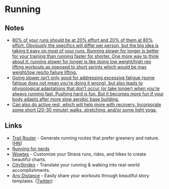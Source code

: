 # Running

## Notes

- [80% of your runs should be at 20% effort and 20% of them at 80% effort. Obviously the specifics will differ per person, but the big idea is taking it easy on most of your runs. Running slower for longer is better for your training than running faster for shorter. One more way to think about it: running slower for longer is like doing low weight/high rep lifting workouts as opposed to short sprints which would be max weight/low rep/to failure lifting.](https://www.reddit.com/r/bodyweightfitness/comments/n8dbqj/can_i_replace_cardio_with_body_weight_exercise/)
- [Going slower isn’t only good for addressing excessive fatigue (some fatigue does not mean you’re doing it wrong), but also leads to physiological adaptations that don’t occur (or take longer) when you’re always running fast. Pushing hard is fun. But it becomes more fun if your body adapts after more slow aerobic base building.](https://www.reddit.com/r/bodyweightfitness/comments/n8dbqj/can_i_replace_cardio_with_body_weight_exercise/)
- [Can also do active rest, which will help more with recovery. Incorporate some short (20-30 minute) walks, stretching, and/or some light yoga.](https://www.reddit.com/r/bodyweightfitness/comments/n8dbqj/can_i_replace_cardio_with_body_weight_exercise/)

## Links

- [Trail Router](https://trailrouter.com/) - Generate running routes that prefer greenery and nature. ([HN](https://news.ycombinator.com/item?id=23802317))
- [Running for nerds](https://github.com/tmcw/running-for-nerds)
- [Wowtes](https://wowt.es/) - Customize your Strava runs, rides, and hikes to create beautiful charts.
- [CityStrides](https://citystrides.com/) - Translate your running & walking into real-world accomplishments.
- [‎Any Distance](https://apps.apple.com/us/app/any-distance-share-workouts/id1545233932) - Easily share your workouts through beautiful story templates. ([Twitter](https://twitter.com/anydistanceclub))
